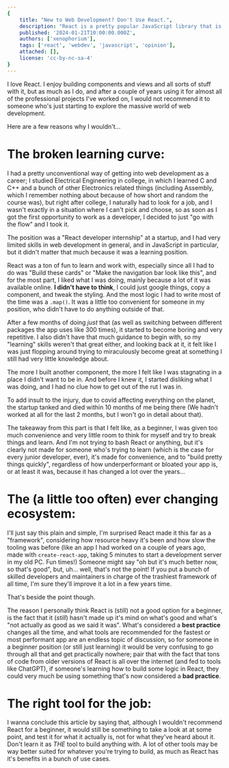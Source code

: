 ```yaml
---
{
	title: "New to Web Development? Don't Use React.",
	description: "React is a pretty popular JavaScript library that is convenient and easy to build things with. But is it a good option to focus on for someone who's just starting out in web development?",
	published: '2024-01-21T10:00:00.000Z',
	authors: ['xenophorium'],
	tags: ['react', 'webdev', 'javascript', 'opinion'],
	attached: [],
	license: 'cc-by-nc-sa-4'
}
---
```



I love React.
I enjoy building components and views and all sorts of stuff with it, but as much as I do, and after a couple of years using it for almost all of the professional projects I've worked on, I would not recommend it to someone who's just starting to explore the massive world of web development.

Here are a few reasons why I wouldn't...

# The broken learning curve:

I had a pretty unconventional way of getting into web development as a career; I studied Electrical Engineering in college, in which I learned C and C++ and a bunch of other Electronics related things (including Assembly, which I remember nothing about because of how short and random the course was), but right after college, I naturally had to look for a job, and I wasn't exactly in a situation where I can't pick and choose, so as soon as I got the first opportunity to work as a developer, I decided to just "go with the flow" and I took it.

The position was a "React developer internship" at a startup, and I had very limited skills in web development in general, and in JavaScript in particular, but it didn't matter that much because it was a learning position.

React was a ton of fun to learn and work with, especially since all I had to do was "Build these cards" or "Make the navigation bar look like this", and for the most part, I liked what I was doing, mainly because a lot of it was available online.
**I didn't have to think**, I could just google things, copy a component, and tweak the styling. And the most logic I had to write most of the time was a `.map()`.
It was a little too convenient for someone in my position, who didn't have to do anything outside of that.

After a few months of doing _just_ that (as well as switching between different packages the app uses like 300 times), it started to become boring and very repetitive.
I also didn't have that much guidance to begin with, so my "learning" skills weren't that great either, and looking back at it, it felt like I was just flopping around trying to miraculously become great at something I still had very little knowledge about.

The more I built another component, the more I felt like I was stagnating in a place I didn't want to be in. And before I knew it, I started disliking what I was doing, and I had no clue how to get out of the rut I was in.

To add insult to the injury, due to covid affecting everything on the planet, the startup tanked and died within 10 months of me being there (We hadn't worked at all for the last 2 months, but I won't go in detail about that).

The takeaway from this part is that I felt like, as a beginner, I was given too much convenience and very little room to think for myself and try to break things and learn. And I'm not trying to bash React or anything, but it's clearly not made for someone who's trying to learn (which is the case for every junior developer, ever), it's made for convenience, and to "build pretty things quickly", regardless of how underperformant or bloated your app is, or at least it was, because it has changed a lot over the years...

# The (a little too often) ever changing ecosystem:

I'll just say this plain and simple, I'm surprised React made it this far as a "framework", considering how resource heavy it's been and how slow the tooling was before (like an app I had worked on a couple of years ago, made with `create-react-app`, taking 5 minutes to start a development server in my old PC. Fun times!)
Someone might say "oh but it's much better now, so that's good", but, uh... well, that's not the point! If you put a bunch of skilled developers and maintainers in charge of the trashiest framework of all time, I'm sure they'll improve it a lot in a few years time.

That's beside the point though.

The reason I personally think React is (still) not a good option for a beginner, is the fact that it (_still_) hasn't made up it's mind on what's good and what's "not actually as good as we said it was".
What's considered a **best practice** changes all the time, and what tools are recommended for the fastest or most performant app are an endless topic of discussion, so for someone in a beginner position (or still just learning) it would be very confusing to go through all that and get practically nowhere; pair that with the fact that tons of code from older versions of React is all over the internet (and fed to tools like ChatGPT), if someone's learning how to build some logic in React, they could very much be using something that's now considered a **bad practice**.

# The right tool for the job:

I wanna conclude this article by saying that, although I wouldn't recommend React for a beginner, it would still be something to take a look at at some point, and test it for what it actually is, not for what they've heard about it.
Don't learn it as _THE_ tool to build anything with. A lot of other tools may be way better suited for whatever you're trying to build, as much as React has it's benefits in a bunch of use cases.